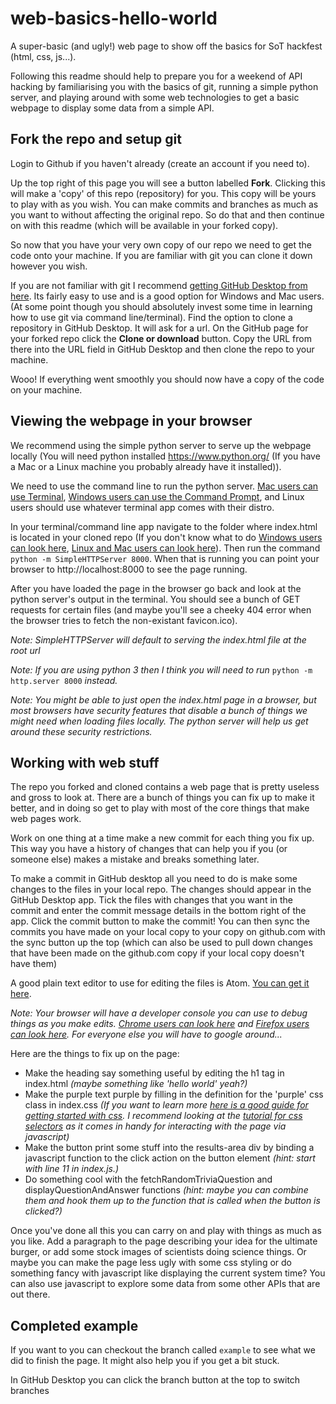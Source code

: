 # web-basics-hello-world
A super-basic (and ugly!) web page to show off the basics for SoT hackfest (html, css, js...).

Following this readme should help to prepare you for a weekend of API hacking by familiarising you with the basics of git, running a simple python server, and playing around with some web technologies to get a basic webpage to display some data from a simple API.

## Fork the repo and setup git
Login to Github if you haven't already (create an account if you need to).

Up the top right of this page you will see a button labelled **Fork**. Clicking this will make a 'copy' of this repo (repository) for you. This copy will be yours to play with as you wish. You can make commits and branches as much as you want to without affecting the original repo. So do that and then continue on with this readme (which will be available in your forked copy).

So now that you have your very own copy of our repo we need to get the code onto your machine. If you are familiar with git you can clone it down however you wish.

If you are not familiar with git I recommend [getting GitHub Desktop from here](https://desktop.github.com/). Its fairly easy to use and is a good option for Windows and Mac users. (At some point though you should absolutely invest some time in learning how to use git via command line/terminal). Find the option to clone a repository in GitHub Desktop. It will ask for a url. On the GitHub page for your forked repo click the **Clone or download** button. Copy the URL from there into the URL field in GitHub Desktop and then clone the repo to your machine.

Wooo! If everything went smoothly you should now have a copy of the code on your machine.

## Viewing the webpage in your browser
We recommend using the simple python server to serve up the webpage locally (You will need python installed https://www.python.org/ (If you have a Mac or a Linux machine you probably already have it installed)).

We need to use the command line to run the python server. [Mac users can use Terminal](http://www.wikihow.com/Open-a-Terminal-Window-in-Mac), [Windows users can use the Command Prompt](http://www.digitalcitizen.life/7-ways-launch-command-prompt-windows-7-windows-8), and Linux users should use whatever terminal app comes with their distro.

In your terminal/command line app navigate to the folder where index.html is located in your cloned repo (If you don't know what to do [Windows users can look here](http://www.digitalcitizen.life/command-prompt-how-use-basic-commands), [Linux and Mac users can look here](http://linuxcommand.org/lc3_lts0020.php)). Then run the command `python -m SimpleHTTPServer 8000`. When that is running you can point your browser to http://localhost:8000 to see the page running.

After you have loaded the page in the browser go back and look at the python server's output in the terminal. You should see a bunch of GET requests for certain files (and maybe you'll see a cheeky 404 error when the browser tries to fetch the non-existant favicon.ico).

_Note: SimpleHTTPServer will default to serving the index.html file at the root url_

_Note: If you are using python 3 then I think you will need to run_ `python -m http.server 8000` _instead._

_Note: You might be able to just open the index.html page in a browser, but most browsers have security features that disable a bunch of things we might need when loading files locally. The python server will help us get around these security restrictions._

## Working with web stuff
The repo you forked and cloned contains a web page that is pretty useless and gross to look at. There are a bunch of things you can fix up to make it better, and in doing so get to play with most of the core things that make web pages work.

Work on one thing at a time make a new commit for each thing you fix up. This way you have a history of changes that can help you if you (or someone else) makes a mistake and breaks something later.

To make a commit in GitHub desktop all you need to do is make some changes to the files in your local repo. The changes should appear in the GitHub Desktop app. Tick the files with changes that you want in the commit and enter the commit message details in the bottom right of the app. Click the commit button to make the commit! You can then sync the commits you have made on your local copy to your copy on github.com with the sync button up the top (which can also be used to pull down changes that have been made on the github.com copy if your local copy doesn't have them)

A good plain text editor to use for editing the files is Atom. [You can get it here](https://atom.io/).

_Note: Your browser will have a developer console you can use to debug things as you make edits. [Chrome users can look here](https://developer.chrome.com/devtools) and [Firefox users can look here](https://developer.mozilla.org/en-US/docs/Tools/Web_Console/Opening_the_Web_Console). For everyone else you will have to google around..._

Here are the things to fix up on the page:
* Make the heading say something useful by editing the h1 tag in index.html _(maybe something like 'hello world' yeah?)_
* Make the purple text purple by filling in the definition for the 'purple' css class in index.css _(If you want to learn more [here is a good guide for getting started with css](https://developer.mozilla.org/en-US/docs/Learn/CSS/Introduction_to_CSS). I recommend looking at the [tutorial for css selectors](https://developer.mozilla.org/en-US/docs/Learn/CSS/Introduction_to_CSS/Selectors) as it comes in handy for interacting with the page via javascript)_
* Make the button print some stuff into the results-area div by binding a javascript function to the click action on the button element _(hint: start with line 11 in index.js.)_
* Do something cool with the fetchRandomTriviaQuestion and displayQuestionAndAnswer functions _(hint: maybe you can combine them and hook them up to the function that is called when the button is clicked?)_

Once you've done all this you can carry on and play with things as much as you like. Add a paragraph to the page describing your idea for the ultimate burger, or add some stock images of scientists doing science things. Or maybe you can make the page less ugly with some css styling or do something fancy with javascript like displaying the current system time? You can also use javascript to explore some data from some other APIs that are out there.

## Completed example
If you want to you can checkout the branch called `example` to see what we did to finish the page. It might also help you if you get a bit stuck.

In GitHub Desktop you can click the branch button at the top to switch branches

